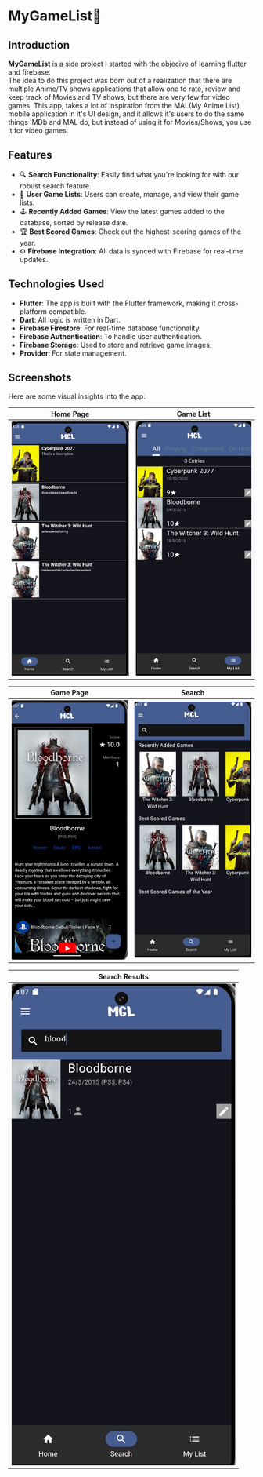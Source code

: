 # **MyGameList**📱

## **Introduction**

**MyGameList** is a side project I started with the objecive of learning flutter and firebase.  
The idea to do this project was born out of a realization that there are multiple Anime/TV shows applications that allow one to rate, review and keep track of Movies and TV shows, but there are very few for video games. This app, takes a lot of inspiration from the MAL(My Anime List) mobile application in it's UI design, and it allows it's users to do the same things IMDb and MAL do, but instead of using it for Movies/Shows, you use it for video games.

## **Features**

- 🔍 **Search Functionality**: Easily find what you're looking for with our robust search feature.
- 📝 **User Game Lists**: Users can create, manage, and view their game lists.
- 🕹 **Recently Added Games**: View the latest games added to the database, sorted by release date.
- 🏆 **Best Scored Games**: Check out the highest-scoring games of the year.
- ⚙️ **Firebase Integration**: All data is synced with Firebase for real-time updates.

## **Technologies Used**

- **Flutter**: The app is built with the Flutter framework, making it cross-platform compatible.
- **Dart**: All logic is written in Dart.
- **Firebase Firestore**: For real-time database functionality.
- **Firebase Authentication**: To handle user authentication.
- **Firebase Storage**: Used to store and retrieve game images.
- **Provider**: For state management.

## **Screenshots**

Here are some visual insights into the app:

| Home Page                          | Game List                          |
|-------------------------------------|------------------------------------|
| ![Home Page](./screenshots/homePage.jpg "HomePage") | ![Game List](./screenshots/gameList.jpg "GameList") |

| Game Page                          | Search                             |
|-------------------------------------|------------------------------------|
| ![Game Page](./screenshots/gamePage.jpg "GamePage") | ![Search](./screenshots/search.jpg "Search") |

| Search Results                     |
|-------------------------------------|
| ![Search Results](./screenshots/searchResults.jpg "Search Results") |
